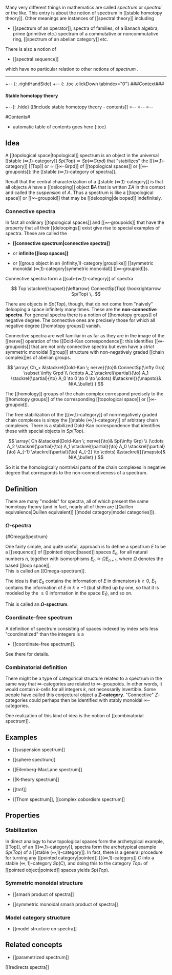 
Many very different things in mathematics are called _spectrum_ or _spectral_ or the like. This entry is about the notion of spectrum in [[stable homotopy theory]]. Other meanings are instances of [[spectral theory]] including

* [[spectrum of an operator]], spectra of families, of a Banach algebra, prime (primitive etc.) spectrum of a commutative or noncommutative ring, [[spectrum of an abelian category]] etc.

There is also a notion of 

* [[spectral sequence]]

which have no particular relation to other notions of _spectrum_ .

***

+-- {: .rightHandSide}
+-- {: .toc .clickDown tabindex="0"}
###Context###
#### Stable homotopy theory
+--{: .hide}
[[!include stable homotopy theory - contents]]
=--
=--
=--





#Contents#
* automatic table of contents goes here
{:toc}

## Idea 

A [[topological space|topological]] spectrum is an object in the universal [[stable (∞,1)-category]] $Sp(Top) \simeq Sp(\infty Grpd)$ that "stabilizes" the [[(∞,1)-category]] [[Top]] or $\simeq$ [[∞-Grpd]] of [[topological spaces]] or [[∞-groupoids]]: the [[stable (∞,1)-category of spectra]].

Recall that the central characterization of a [[stable (∞,1)-category]] is that all objects $A$ have a [[delooping]] object $\mathbf{B}A$ that is written $\Sigma A$ in this context and called the _suspension_ of $A$. Thus a spectrum is like a [[topological space]] or [[∞-groupoid]] that may be [[delooping|delooped]] indefinitely.

### Connective spectra

In fact all ordinary [[topological spaces]] and [[∞-groupoids]] that have the property that all their [[deloopings]] exist give rise to special examples of spectra.  These are called the

* **[[connective spectrum|connective spectra]]**

* or **infinite [[loop spaces]]** 

* or [[group object in an (infinity,1)-category|grouplike]] [[symmetric monoidal (∞,1)-category|symmetric monoidal]] [[∞-groupoid]]s.

Connective spectra form a [[sub-(∞,1)-category]] of spectra

$$
  Top \stackrel{\supset}{\leftarrow} ConnectSp(Top) \hookrightarrow Sp(Top)
  \,.
$$

There are objects in $Sp(Top)$, though, that do not come from "naively" delooping a space infinitely many times.  These are the **non-connective spectra**.  For general spectra there is a notion of [[homotopy groups]] of negative degree. The connective ones are precisely those for which all negative degree [[homotopy groups]] vanish.

Connective spectra are well familiar in as far as they are in the image of the [[nerve]] operation of the [[Dold-Kan correspondence]]: this identifies [[∞-groupoids]] that are not only connective spectra but even have a _strict_ symmetric monoidal [[group]] structure with non-negatively graded [[chain complex]]es of abelian groups. 

$$
 \array{
  Ch_+ &\stackrel{Dold-Kan \; nerve}{\to}&
  ConnectSp(\infty Grp) \subset \infty Grpd
  \\
  (\cdots A_2 \stackrel{\partial}{\to} A_1 \stackrel{\partial}{\to} A_0 \to 0 \to 0 \to \cdots)
  &\stackrel{}{\mapsto}&
  N(A_\bullet)
 }
$$

The [[homology]] groups of the chain complex correspond precisely to the [[homotopy groups]] of the corresponding [[topological space]] or [[∞-groupoid]].

The free stabilization of the [[(∞,1)-category]] of non-negatively graded chain complexes is simpy the [[stable (∞,1)-category]] of arbitrary chain complexes. There is a stabilized Dold-Kan correspondence that identifies these with special objects in $Sp(Top)$. 

$$
 \array{
  Ch &\stackrel{Dold-Kan \; nerve}{\to}&
   Sp(\infty Grp) 
  \\
  (\cdots A_2 \stackrel{\partial}{\to} A_1 \stackrel{\partial}{\to} A_0 \stackrel{\partial}{\to} A_{-1} 
  \stackrel{\partial}{\to} A_{-2} \to \cdots)
  &\stackrel{}{\mapsto}&
  N(A_\bullet)
 }
$$

So it is the homologically nontrivial parts of the chain complexes in negative degree that corresponds to the non-connectiveness of a spectrum.

## Definition 

There are many "models" for spectra, all of which present the same homotopy theory (and in fact, nearly all of them are [[Quillen equivalence|Quillen equivalent]] [[model category|model categories]]).  

### $\Omega$-spectra 
 {#OmegaSpectrum}

One fairly simple, and quite useful, approach is to define a spectrum $E$ to be a [[sequence]] of [[pointed object|based]] spaces $E_n$, for all natural numbers $n$, together with isomorphisms $E_n \cong \Omega E_{n+1}$, where $\Omega$ denotes the based [[loop space]].  
This is called an [[Omega-spectrum]].


The idea is that $E_0$ contains the information of $E$ in dimensions $k\ge 0$, $E_1$ contains the information of $E$ in $k\ge -1$ (but shifted up by one, so that it is modeled by the $\ge 0$ information in the space $E_1$), and so on.

This is called an **$\Omega$-spectrum**.

### Coordinate-free spectrum 

A definition of spectrum consisting of spaces indexed by index sets less "coordinatized" than the integers is a 

* [[coordinate-free spectrum]].

See there for details.

### Combinatorial definition

There might be a type of categorical structure related to a spectrum in the same way that $\infty$-categories are related to $\infty$-groupoids.  In other words, it would contain $k$-cells for all integers $k$, not necessarily invertible.  Some people have called this conjectural object a **$Z$-category**.   "Connective" $Z$-categories could perhaps then be identified with stably monoidal $\infty$-categories.

One realization of this kind of idea is the notion of [[combinatorial spectrum]].



## Examples 

* [[suspension spectrum]]

* [[sphere spectrum]]

* [[Eilenberg-MacLane spectrum]]

* [[K-theory spectrum]]

* [[tmf]]

* [[Thom spectrum]], [[complex cobordism spectrum]]


## Properties

### Stabilization

In direct analogy to how topological spaces form the archetypical example, [[Top]], of an [[(∞,1)-category]], spectra form the archetypical example $Sp(Top)$ of a [[stable (∞,1)-category]]. In fact, there is a general procedure for turning any [[pointed category|pointed]] [[(∞,1)-category]] $C$ into a stable $(\infty,1)$-category $Sp(C)$, and doing this to the category $Top_*$ of [[pointed object|pointed]] spaces yields $Sp(Top)$.

### Symmetric monoidal structure

* [[smash product of spectra]]

* [[symmetric monoidal smash product of spectra]]


### Model category structure

* [[model structure on spectra]]

## Related concepts

* [[parametrized spectrum]]

[[!redirects spectra]]